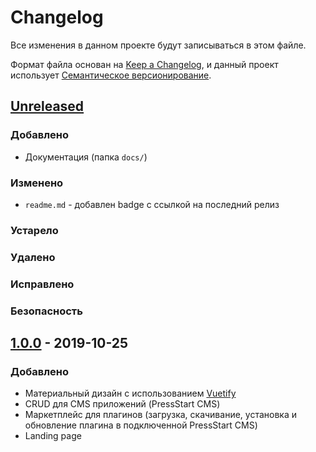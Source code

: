 # Changelog
Все изменения в данном проекте будут записываться в этом файле.

Формат файла основан на [Keep a Changelog](https://keepachangelog.com/ru/1.0.0/),
и данный проект использует [Семантическое версионирование](https://semver.org/spec/v2.0.0.html).

## [Unreleased]
### Добавлено
* Документация (папка `docs/`)
### Изменено
* `readme.md` - добавлен badge с ссылкой на последний релиз
### Устарело
### Удалено
### Исправлено
### Безопасность  


## [1.0.0] - 2019-10-25
### Добавлено
* Материальный дизайн с использованием [Vuetify](https://vuetifyjs.com)
* CRUD для CMS приложений (PressStart CMS)
* Маркетплейс для плагинов (загрузка, скачивание, установка и обновление плагина в подключенной PressStart CMS)
* Landing page

[Unreleased]: https://github.com/reenekt/press-start-platform/compare/v1.0.0...HEAD
[1.0.0]: https://github.com/reenekt/press-start-platform/releases/tag/v1.0.0
